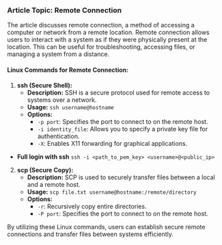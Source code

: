 ### Article Topic: Remote Connection

The article discusses remote connection, a method of accessing a computer or network from a remote location. Remote connection allows users to interact with a system as if they were physically present at the location. This can be useful for troubleshooting, accessing files, or managing a system from a distance.

#### Linux Commands for Remote Connection:

1. **ssh (Secure Shell):**
   - **Description:** SSH is a secure protocol used for remote access to systems over a network.
   - **Usage:** `ssh username@hostname`
   - **Options:**
     - `-p port`: Specifies the port to connect to on the remote host.
     - `-i identity_file`: Allows you to specify a private key file for authentication.
     - `-X`: Enables X11 forwarding for graphical applications.
  - **Full login with ssh** `ssh -i <path_to_pem_key> <username>@<public_ip>`
2. **scp (Secure Copy):**
   - **Description:** SCP is used to securely transfer files between a local and a remote host.
   - **Usage:** `scp file.txt username@hostname:/remote/directory`
   - **Options:**
     - `-r`: Recursively copy entire directories.
     - `-P port`: Specifies the port to connect to on the remote host.

By utilizing these Linux commands, users can establish secure remote connections and transfer files between systems efficiently.
